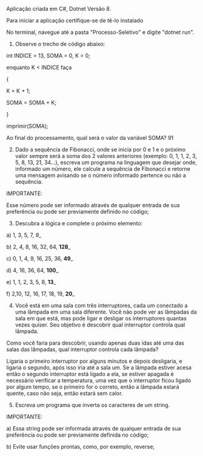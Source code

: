 Aplicação criada em C#, Dotnet Versão 8.

Para iniciar a aplicação certifique-se de tê-lo instalado

No terminal, navegue até a pasta "Processo-Seletivo" e digite "dotnet run".


1) Observe o trecho de código abaixo:

int INDICE = 13, SOMA = 0, K = 0;

enquanto K < INDICE faça

{

K = K + 1;

SOMA = SOMA + K;

}

imprimir(SOMA);



Ao final do processamento, qual será o valor da variável SOMA?
91


2) Dado a sequência de Fibonacci, onde se inicia por 0 e 1 e o próximo valor sempre será a soma dos 2 valores anteriores (exemplo: 0, 1, 1, 2, 3, 5, 8, 13, 21, 34...), escreva um programa na linguagem que desejar onde, informado um número, ele calcule a sequência de Fibonacci e retorne uma mensagem avisando se o número informado pertence ou não a sequência.



IMPORTANTE:

Esse número pode ser informado através de qualquer entrada de sua preferência ou pode ser previamente definido no código;



3) Descubra a lógica e complete o próximo elemento:



a) 1, 3, 5, 7, _9__

b) 2, 4, 8, 16, 32, 64, __128___

c) 0, 1, 4, 9, 16, 25, 36, __49___

d) 4, 16, 36, 64, __100___

e) 1, 1, 2, 3, 5, 8, __13___

f) 2,10, 12, 16, 17, 18, 19, __20___



4) Você está em uma sala com três interruptores, cada um conectado a uma lâmpada em uma sala diferente. Você não pode ver as lâmpadas da sala em que está, mas pode ligar e desligar os interruptores quantas vezes quiser. Seu objetivo é descobrir qual interruptor controla qual lâmpada.

Como você faria para descobrir, usando apenas duas idas até uma das salas das lâmpadas, qual interruptor controla cada lâmpada?

Ligaria o primeiro interruptor por alguns minutos e depois desligaria, e ligaria o segundo, após isso iria até a sala um.
Se a lâmpada estiver acesa então o segundo interruptor está ligado a ela, se estiver apagada é necessário verificar a temperatura, uma vez que o interruptor ficou ligado por algum tempo, se o primeiro for o correto, então a lâmpada estará quente, caso não seja, então estará sem calor.
 

5) Escreva um programa que inverta os caracteres de um string.


IMPORTANTE:

a) Essa string pode ser informada através de qualquer entrada de sua preferência ou pode ser previamente definida no código;

b) Evite usar funções prontas, como, por exemplo, reverse;

